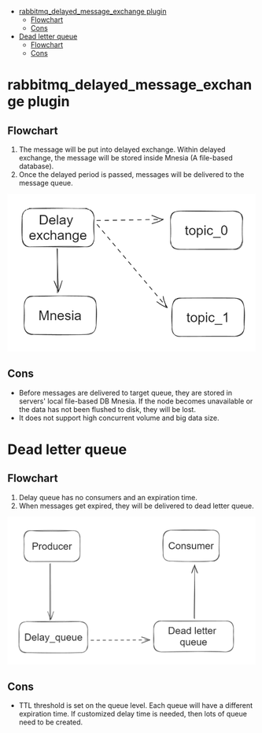 - [rabbitmq\_delayed\_message\_exchange plugin](#rabbitmq_delayed_message_exchange-plugin)
  - [Flowchart](#flowchart)
  - [Cons](#cons)
- [Dead letter queue](#dead-letter-queue)
  - [Flowchart](#flowchart-1)
  - [Cons](#cons-1)

# rabbitmq_delayed_message_exchange plugin
## Flowchart
1. The message will be put into delayed exchange. Within delayed exchange, the message will be stored inside Mnesia (A file-based database). 
2. Once the delayed period is passed, messages will be delivered to the message queue. 

![](../.gitbook/assets/delayQueue_rabbitmq_plugin.png)

## Cons
* Before messages are delivered to target queue, they are stored in servers' local file-based DB Mnesia. If the node becomes unavailable or the data has not been flushed to disk, they will be lost. 
* It does not support high concurrent volume and big data size. 

# Dead letter queue
## Flowchart
1. Delay queue has no consumers and an expiration time. 
2. When messages get expired, they will be delivered to dead letter queue. 

![](../.gitbook/assets/delayQueue_dlq.png)

## Cons
* TTL threshold is set on the queue level. Each queue will have a different expiration time. If customized delay time is needed, then lots of queue need to be created. 